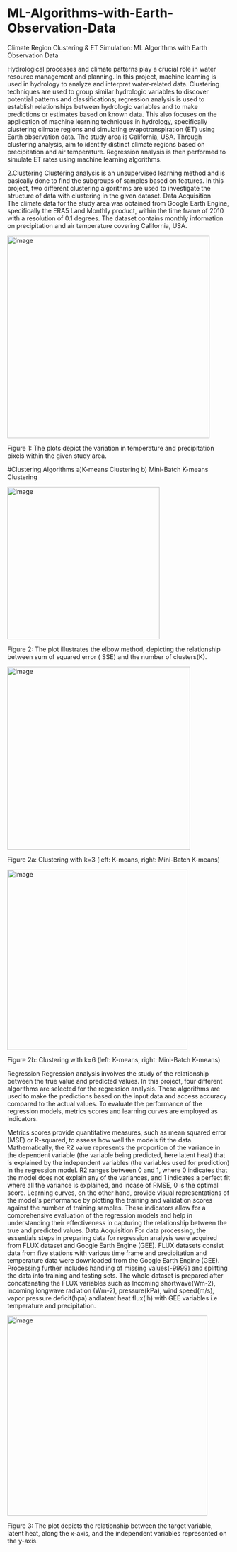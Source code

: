 # ML-Algorithms-with-Earth-Observation-Data
Climate Region Clustering &amp; ET Simulation: ML Algorithms with Earth Observation Data

Hydrological processes and climate patterns play a crucial role in water resource management and planning. In this project, machine learning is used in hydrology to analyze and interpret water-related data. Clustering techniques are used to group similar hydrologic variables to discover potential patterns and classifications; regression analysis is used to establish relationships between hydrologic variables and to make predictions or estimates based on known data.
This also focuses on the application of machine learning techniques in hydrology, specifically clustering climate regions and simulating evapotranspiration (ET) using Earth observation data. The study area is California, USA. Through clustering analysis, aim to identify distinct climate regions based on precipitation and air temperature. Regression analysis is then performed to simulate ET rates using machine learning algorithms.


2.Clustering
Clustering analysis is an unsupervised learning method and is basically done to find the subgroups of samples based on features. In this project, two different clustering algorithms are used to investigate the structure of data with clustering in the given dataset.
Data Acquisition	
The climate data for the study area was obtained from Google Earth Engine, specifically the ERA5 Land Monthly product, within the time frame of 2010 with a resolution of 0.1 degrees. The dataset contains monthly information on precipitation and air temperature covering California, USA.

<img width="457" alt="image" src="https://github.com/clpa123/ML-Algorithms-with-Earth-Observation-Data/assets/107925461/b5935218-8941-4420-897c-95423d8c865b">

Figure 1: The plots depict the variation in temperature and precipitation pixels within the given study area.

#Clustering Algorithms
a)K-means Clustering 
b) Mini-Batch K-means Clustering

<img width="344" alt="image" src="https://github.com/clpa123/ML-Algorithms-with-Earth-Observation-Data/assets/107925461/5260d965-c801-431e-adc6-290c86256f9b">

Figure 2: The plot illustrates the elbow method, depicting the relationship between sum of squared error ( SSE) and the number of clusters(K).


<img width="413" alt="image" src="https://github.com/clpa123/ML-Algorithms-with-Earth-Observation-Data/assets/107925461/f7a9aea4-76ce-454d-b75c-be1849547f44">

Figure 2a: Clustering with k=3 (left: K-means, right: Mini-Batch K-means)

<img width="407" alt="image" src="https://github.com/clpa123/ML-Algorithms-with-Earth-Observation-Data/assets/107925461/1dcbc587-8571-4502-bf40-f509e3f4bd43">

Figure 2b: Clustering with k=6 (left: K-means, right: Mini-Batch K-means)

Regression
Regression analysis involves the study of the relationship between the true value and predicted values. In this project, four  different algorithms are selected  for the regression analysis. These algorithms are used to make the predictions based on the input data and access accuracy compared to the actual values. To evaluate the performance of the regression models, metrics scores and learning curves are employed as indicators.

Metrics scores provide quantitative measures, such as mean squared error (MSE) or R-squared, to assess how well the models fit the data. Mathematically, the R2 value represents the proportion of the variance in the dependent variable (the variable being predicted, here latent heat) that is explained by the independent variables (the variables used for prediction) in the regression model. R2 ranges between 0 and 1, where 0 indicates that the model does not explain any of the variances, and 1 indicates a perfect fit where all the variance is explained, and incase of RMSE, 0 is the optimal score.
Learning curves, on the other hand, provide visual representations of the model's performance by plotting the training and validation scores against the number of training samples. These indicators allow for a comprehensive evaluation of the regression models and help in understanding their effectiveness in capturing the relationship between the true and predicted values.
Data Acquisition 
For data processing, the essentials steps in preparing data for regression analysis were acquired from FLUX dataset and Google Earth Engine (GEE).  FLUX datasets consist data  from five stations  with various time frame and precipitation and temperature data were downloaded from the Google Earth Engine (GEE). Processing further includes handling of missing values(-9999) and splitting the data into training and testing sets. The whole dataset is prepared after concatenating the FLUX variables such as  Incoming shortwave(Wm-2), incoming longwave radiation (Wm-2), pressure(kPa), wind speed(m/s), vapor pressure deficit(hpa) andlatent heat flux(lh)   with GEE variables i.e temperature and precipitation. 


<img width="452" alt="image" src="https://github.com/clpa123/ML-Algorithms-with-Earth-Observation-Data/assets/107925461/7760333c-1c77-4d2c-bb9b-ffd2799344a2">

Figure 3: The plot depicts the relationship between the target variable, latent heat, along the x-axis, and the independent variables represented on the y-axis.










